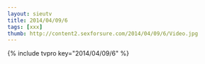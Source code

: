 ```yaml
--- 
layout: sieutv
title: 2014/04/09/6
tags: [xxx]
thumb: http://content2.sexforsure.com/2014/04/09/6/Video.jpg
---
```

{% include tvpro key="2014/04/09/6" %} 

